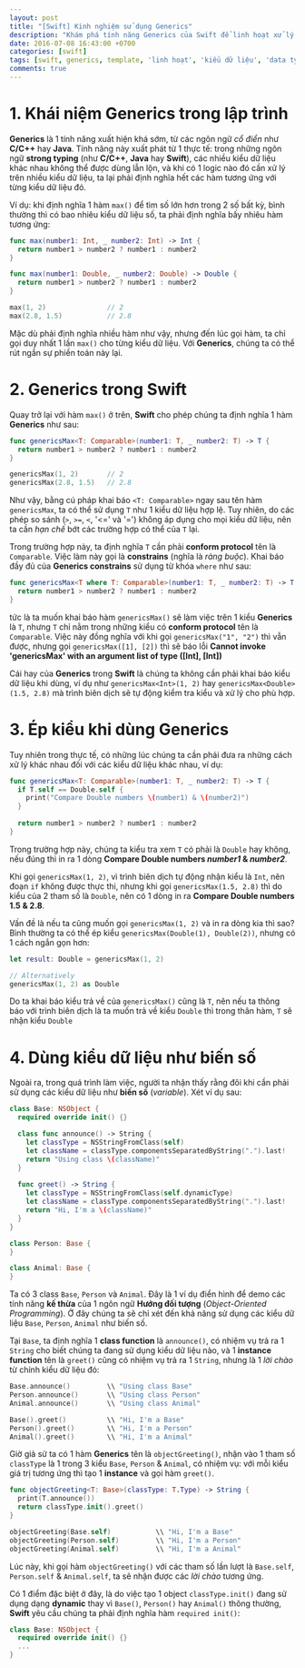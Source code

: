 ```yaml
---
layout: post
title: "[Swift] Kinh nghiệm sử dụng Generics"
description: "Khám phá tính năng Generics của Swift để linh hoạt xử lý các kiểu dữ liệu khác nhau"
date: 2016-07-08 16:43:00 +0700
categories: [swift]
tags: [swift, generics, template, 'linh hoạt', 'kiểu dữ liệu', 'data type']
comments: true
---
```


# 1. Khái niệm Generics trong lập trình #

**Generics** là 1 tính năng xuất hiện khá sớm, từ các ngôn ngữ *cổ điển* như **C/C++** hay **Java**. Tính năng này xuất phát từ 1 thực tế: trong những ngôn ngữ **strong typing** (như **C/C++**, **Java** hay **Swift**), các nhiều kiểu dữ liệu khác nhau không thể được dùng lẫn lộn, và khi có 1 logic nào đó cần xử lý trên nhiều kiểu dữ liệu, ta lại phải định nghĩa hết các hàm tương ứng với từng kiểu dữ liệu đó.

Ví dụ: khi định nghĩa 1 hàm `max()` để tìm số lớn hơn trong 2 số bất kỳ, bình thường thì có bao nhiêu kiểu dữ liệu số, ta phải định nghĩa bấy nhiêu hàm tương ứng:

```swift
func max(number1: Int, _ number2: Int) -> Int {
  return number1 > number2 ? number1 : number2
}

func max(number1: Double, _ number2: Double) -> Double {
  return number1 > number2 ? number1 : number2
}

max(1, 2)               // 2
max(2.8, 1.5)           // 2.8
```

Mặc dù phải định nghĩa nhiều hàm như vậy, nhưng đến lúc gọi hàm, ta chỉ gọi duy nhất 1 lần `max()` cho từng kiểu dữ liệu. Với **Generics**, chúng ta có thể rút ngắn sự phiền toán này lại.

# 2. Generics trong Swift #

Quay trở lại với hàm `max()` ở trên, **Swift** cho phép chúng ta định nghĩa 1 hàm **Generics** như sau:

```swift
func genericsMax<T: Comparable>(number1: T, _ number2: T) -> T {
  return number1 > number2 ? number1 : number2
}

genericsMax(1, 2)       // 2
genericsMax(2.8, 1.5)   // 2.8
```

Như vậy, bằng cú pháp khai báo `<T: Comparable>` ngay sau tên hàm `genericsMax`, ta có thể sử dụng `T` như 1 kiểu dữ liệu hợp lệ. Tuy nhiên, do các phép so sánh (`>`, `>=`, `<`, '<=' và '=') không áp dụng cho mọi kiểu dữ liệu, nên ta cần *hạn chế* bớt các trường hợp có thể của `T` lại.

Trong trường hợp này, ta định nghĩa `T` cần phải **conform protocol** tên là `Comparable`. Việc làm này gọi là **constrains** (nghĩa là *ràng buộc*). Khai báo đầy đủ của **Generics constrains** sử dụng từ khóa `where` như sau:

```swift
func genericsMax<T where T: Comparable>(number1: T, _ number2: T) -> T {
  return number1 > number2 ? number1 : number2
}
```

tức là ta muốn khai báo hàm `genericsMax()` sẽ làm việc trên 1 kiểu **Generics** là `T`, nhưng `T` chỉ nằm trong những kiểu có **conform protocol** tên là `Comparable`. Việc này đồng nghĩa với khi gọi `genericsMax("1", "2")` thì vẫn được, nhưng gọi `genericsMax([1], [2])` thì sẽ báo lỗi **Cannot invoke 'genericsMax' with an argument list of type ([Int], [Int])**

Cái hay của **Generics** trong **Swift** là chúng ta không cần phải khai báo kiểu dữ liệu khi dùng, ví dụ như `genericsMax<Int>(1, 2)` hay `genericsMax<Double>(1.5, 2.8)` mà trình biên dịch sẽ tự động kiểm tra kiểu và xử lý cho phù hợp.

# 3. Ép kiểu khi dùng Generics #

Tuy nhiên trong thực tế, có những lúc chúng ta cần phải đưa ra những cách xử lý khác nhau đối với các kiểu dữ liệu khác nhau, ví dụ:

```swift
func genericsMax<T: Comparable>(number1: T, _ number2: T) -> T {
  if T.self == Double.self {
    print("Compare Double numbers \(number1) & \(number2)")
  }
  
  return number1 > number2 ? number1 : number2
}
```

Trong trường hợp này, chúng ta kiểu tra xem `T` có phải là `Double` hay không, nếu đúng thì in ra 1 dòng **Compare Double numbers _number1_ & _number2_**.

Khi gọi `genericsMax(1, 2)`, vì trình biên dịch tự động nhận kiểu là `Int`, nên đoạn `if` không được thực thi, nhưng khi gọi `genericsMax(1.5, 2.8)` thì do kiểu của 2 tham số là `Double`, nên có 1 dòng in ra **Compare Double numbers 1.5 & 2.8**.

Vấn đề là nếu ta cũng muốn gọi `genericsMax(1, 2)` và in ra dòng kia thì sao? Bình thường ta có thể ép kiểu `genericsMax(Double(1), Double(2))`, nhưng có 1 cách ngắn gọn hơn:

```swift
let result: Double = genericsMax(1, 2)

// Alternatively
genericsMax(1, 2) as Double
```

Do ta khai báo kiểu trả về của `genericsMax()` cũng là `T`, nên nếu ta thông báo với trình biên dịch là ta muốn trả về kiểu `Double` thì trong thân hàm, `T` sẽ nhận kiểu `Double`

# 4. Dùng kiểu dữ liệu như biến số #
Ngoài ra, trong quá trình làm việc, người ta nhận thấy rằng đôi khi cần phải sử dụng các kiểu dữ liệu như **biến số** (*variable*). Xét ví dụ sau:

```swift
class Base: NSObject {
  required override init() {}

  class func announce() -> String {
    let classType = NSStringFromClass(self)
    let className = classType.componentsSeparatedByString(".").last!
    return "Using class \(className)"
  }
  
  func greet() -> String {
    let classType = NSStringFromClass(self.dynamicType)
    let className = classType.componentsSeparatedByString(".").last!
    return "Hi, I'm a \(className)"
  }
}

class Person: Base {
}

class Animal: Base {
}
```

Ta có 3 class `Base`, `Person` và `Animal`. Đây là 1 ví dụ điển hình để demo các tính năng **kế thừa** của 1 ngôn ngữ **Hướng đối tượng** (*Object-Oriented Programming*). Ở đây chúng ta sẽ chỉ xét đến khả năng sử dụng các kiểu dữ liệu `Base`, `Person`, `Animal` như biến số.

Tại `Base`, ta định nghĩa 1 **class function** là `announce()`, có nhiệm vụ trả ra 1 `String` cho biết chúng ta đang sử dụng kiểu dữ liệu nào, và 1 **instance function** tên là `greet()` cũng có nhiệm vụ trả ra 1 `String`, nhưng là 1 *lời chào* từ chính kiểu dữ liệu đó:

```swift
Base.announce()         \\ "Using class Base"
Person.announce()       \\ "Using class Person"
Animal.announce()       \\ "Using class Animal"

Base().greet()          \\ "Hi, I'm a Base"
Person().greet()        \\ "Hi, I'm a Person"
Animal().greet()        \\ "Hi, I'm a Animal"
```

Giờ giả sử ta có 1 hàm **Generics** tên là `objectGreeting()`, nhận vào 1 tham số `classType` là 1 trong 3 kiểu `Base`, `Person` & `Animal`, có nhiệm vụ: với mỗi kiểu giá trị tương ứng thì tạo 1 **instance** và gọi hàm `greet()`.

```swift
func objectGreeting<T: Base>(classType: T.Type) -> String {
  print(T.announce())
  return classType.init().greet()
}

objectGreeting(Base.self)           \\ "Hi, I'm a Base"
objectGreeting(Person.self)         \\ "Hi, I'm a Person"
objectGreeting(Animal.self)         \\ "Hi, I'm a Animal"
```

Lúc này, khi gọi hàm `objectGreeting()` với các tham số lần lượt là `Base.self`, `Person.self` & `Animal.self`, ta sẽ nhận được các *lời chào* tương ứng.

Có 1 điểm đặc biệt ở đây, là do việc tạo 1 object `classType.init()` đang sử dụng dạng **dynamic** thay vì `Base()`, `Person()` hay `Animal()` thông thường, **Swift** yêu cầu chúng ta phải định nghĩa hàm `required init()`:

```swift
class Base: NSObject {
  required override init() {}
  ...
}
```